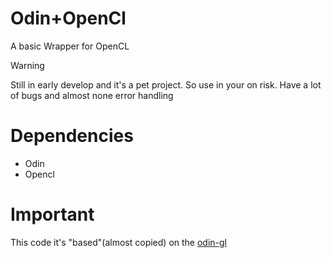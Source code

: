 # Odin+OpenCl
A basic Wrapper for OpenCL

> [!WARNING]
> Still in early develop and it's a pet project. So use in your on risk. Have a lot of bugs and almost none error handling

# Dependencies
- Odin
- Opencl

# Important
This code it's "based"(almost copied) on the [odin-gl](https://github.com/vassvik/odin-gl)
